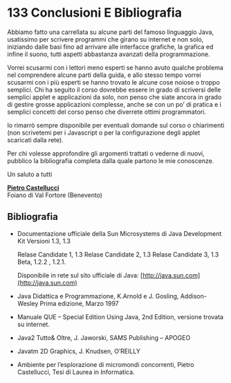 # 133 Conclusioni E Bibliografia

Abbiamo fatto una carrellata su alcune parti del famoso linguaggio Java, usatissimo per scrivere programmi che girano su internet e non solo, iniziando dalle basi fino ad arrivare alle interfacce grafiche, la grafica ed infine il suono, tutti aspetti abbastanza avanzati della programmazione.

Vorrei scusarmi con i lettori meno esperti se hanno avuto qualche problema nel comprendere alcune parti della guida, e allo stesso tempo vorrei scusarmi con i più esperti se hanno trovato le alcune cose noiose o troppo semplici. Chi ha seguito il corso dovrebbe essere in grado di scriversi delle semplici applet e applicazioni da solo, non penso che siate ancora in grado di gestire grosse applicazioni complesse, anche se con un po’ di pratica e i semplici concetti del corso penso che diverrete ottimi programmatori.

Io rimarrò sempre disponibile per eventuali domande sul corso o chiarimenti \(non scrivetemi per i Javascript o per la configurazione degli applet scaricati dalla rete\).

Per chi volesse approfondire gli argomenti trattati o vederne di nuovi, pubblico la bibliografia completa dalla quale partono le mie conoscenze.

Un saluto a tutti

[**Pietro Castellucci**](mailto:pietro@html.it)  
Foiano di Val Fortore \(Benevento\)

## Bibliografia

* Documentazione ufficiale della Sun Microsystems di Java Development Kit Versioni 1.3, 1.3  

  Relase Candidate 1, 1.3 Relase Candidate 2, 1.3 Relase Candidate 3, 1.3 Beta, 1.2.2 , 1.2.1.  

  Disponibile in rete sul sito ufficiale di Java: [http://java.sun.com](http://java.sun.com)

* Java Didattica e Programmazione, K.Arnold e J. Gosling, Addison-Wesley Prima edizione, Marzo 1997
* Manuale QUE – Special Edition Using Java, 2nd Edition, versione trovata su internet.
* Java2 Tutto& Oltre, J. Jaworski, SAMS Publishing – APOGEO
* Javatm 2D Graphics, J. Knudsen, O’REILLY
* Ambiente per l’esplorazione di micromondi concorrenti, Pietro Castellucci, Tesi di Laurea in Informatica.

